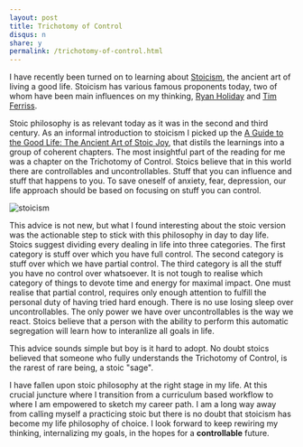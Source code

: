 ```yaml
---
layout: post
title: Trichotomy of Control
disqus: n
share: y
permalink: /trichotomy-of-control.html
---
```



I have recently been turned on to learning about [Stoicism](http://en.wikipedia.org/wiki/Stoicism), the ancient art of living a good life. Stoicism has various famous proponents today, two of whom have been main influences on my thinking, [Ryan Holiday](http://www.ryanholiday.net/) and [Tim Ferriss](http://fourhourworkweek.com/blog/). 

Stoic philosophy is as relevant today as it was in the second and third century. As an informal introduction to stoicism I picked up the [A Guide to the Good Life: The Ancient Art of Stoic Joy](http://www.amazon.ca/Guide-Good-Life-Ancient-Stoic/dp/0195374614), that distils the learnings into a group of coherent chapters. The most insightful part of the reading for me was a chapter on the Trichotomy of Control. Stoics believe that in this world there are controllables and uncontrollables. Stuff that you can influence and stuff that happens to you. To save oneself of anxiety, fear, depression, our life approach should be based on focusing on stuff you can control. 

![stoicism](http://poignantboy.files.wordpress.com/2012/08/zenoillustration1.jpg)

This advice is not new, but what I found interesting about the stoic version was the actionable step to stick with this philosophy in day to day life. Stoics suggest dividing every dealing in life into three categories. The first category is stuff over which you have full control. The second category is stuff over which we have partial control. The third category is all the stuff  you have no control over whatsoever. It is not tough to realise which category of things to devote time and energy for maximal impact.  One must realise that partial control, requires only enough attention to fulfill the personal duty of having tried hard enough. There is no use losing sleep over uncontrollables. The only power we have over uncontrollables is the way we react. Stoics believe that a person with the ability to perform this automatic segregation will learn how to interanlize all goals in life. 

This advice sounds simple but boy is it hard to adopt. No doubt stoics believed that someone who fully understands the Trichotomy of Control, is the rarest of rare being, a stoic "sage". 

I have fallen upon stoic philosophy at the right stage in my life. At this crucial juncture where I transition from a curriculum based workflow to where I am empowered to sketch my career path. I am a long way away from calling myself a practicing stoic but there is no doubt that stoicism has become my life philosophy of choice. I look forward to keep rewiring my thinking, internalizing my goals, in the hopes for a **controllable** future. 